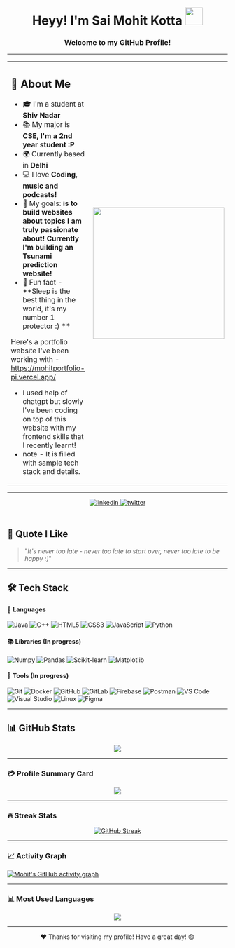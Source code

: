 <h1 align="center">Heyy! I'm Sai Mohit Kotta <img src="https://raw.githubusercontent.com/nixin72/nixin72/master/wave.gif" width="40px" /></h1>
<h3 align="center">Welcome to my GitHub Profile!</h3>

---

<table>
<tr>
<td>

## 👤 About Me

- 🎓 I'm a student at **Shiv Nadar**
- 📚 My major is **CSE, I'm a 2nd year student :P**
- 🌍 Currently based in **Delhi**
- 💻 I love **Coding, music and podcasts!**
- 🎯 My goals: **is to build websites about topics I am truly passionate about! Currently I'm building an Tsunami prediction website!**
- 🧠 Fun fact - **Sleep is the best thing in the world, it's my number 1 protector :) **

Here's a portfolio website I've been working with - https://mohitportfolio-pi.vercel.app/
- I used help of chatgpt but slowly I've been coding on top of this website with my frontend skills that I recently learnt!
- note - It is filled with sample tech stack and details.

</td>
<td>

<img src="https://i.pinimg.com/originals/df/1a/ff/df1aff8395678d11b99b575f0e3b19d5.gif" width="300"/>

</td>
</tr>
</table>

---
<div align="center">

<a href="https://www.linkedin.com/in/sai-mohit-kotta/" target="_blank">
<img src="https://img.shields.io/badge/linkedin-%2300acee.svg?color=405DE6&style=for-the-badge&logo=linkedin&logoColor=white" alt="linkedin" style="margin-bottom: 5px;" />
</a>

<a href="https://x.com/MohitLearning" target="_blank">
<img src="https://img.shields.io/badge/twitter-%2300acee.svg?color=1DA1F2&style=for-the-badge&logo=twitter&logoColor=white" alt="twitter" style="margin-bottom: 5px;" />
</a>

<br />
<br />
</div>


## 📜 Quote I Like

> "_It's never too late - never too late to start over, never too late to be happy :)_"

---

## 🛠 Tech Stack

#### 🔧 Languages

![Java](https://img.shields.io/badge/java-%23ED8B00.svg?style=for-the-badge&logo=openjdk&logoColor=white)
![C++](https://img.shields.io/badge/c++-%2300599C.svg?style=for-the-badge&logo=c%2B%2B&logoColor=white)
![HTML5](https://img.shields.io/badge/html5-%23E34F26.svg?style=for-the-badge&logo=html5&logoColor=white)
![CSS3](https://img.shields.io/badge/css3-%231572B6.svg?style=for-the-badge&logo=css3&logoColor=white)
![JavaScript](https://img.shields.io/badge/JavaScript-%23323330.svg?style=for-the-badge&logo=javascript&logoColor=F7DF1E)
![Python](https://img.shields.io/badge/Python-%2314354C.svg?style=for-the-badge&logo=python&logoColor=white)

#### 📚 Libraries (In progress)

![Numpy ](https://img.shields.io/badge/NumPy-%23013243.svg?style=for-the-badge&logo=numpy&logoColor=white)
![Pandas](https://img.shields.io/badge/Pandas-%23150458.svg?style=for-the-badge&logo=pandas&logoColor=white)
![Scikit-learn](https://img.shields.io/badge/scikit--learn-%23F7931E.svg?style=for-the-badge&logo=scikit-learn&logoColor=white)
![Matplotlib](https://img.shields.io/badge/Matplotlib-%23E20000.svg?style=for-the-badge&logo=matplotlib&logoColor=white)

#### 🧰 Tools (In progress)

![Git](https://img.shields.io/badge/git-%23F05033.svg?style=for-the-badge&logo=git&logoColor=white)
![Docker](https://img.shields.io/badge/Docker-%230db7ed.svg?style=for-the-badge&logo=docker&logoColor=white)
![GitHub](https://img.shields.io/badge/github-%23121011.svg?style=for-the-badge&logo=github&logoColor=white)
![GitLab](https://img.shields.io/badge/gitlab-%23121011.svg?style=for-the-badge&logo=gitlab&logoColor=yello)
![Firebase](https://img.shields.io/badge/Firebase-%23FFCA28.svg?style=for-the-badge&logo=firebase&logoColor=black)
![Postman](https://img.shields.io/badge/Postman-%23FF6C37.svg?style=for-the-badge&logo=postman&logoColor=white)
![VS Code](https://img.shields.io/badge/Visual%20Studio%20Code-0078d7.svg?style=for-the-badge&logo=visual-studio-code&logoColor=white)
![Visual Studio](https://img.shields.io/badge/Visual%20Studio-5C2D91.svg?style=for-the-badge&logo=visual-studio&logoColor=white)
![Linux](https://img.shields.io/badge/Linux-FCC624?style=for-the-badge&logo=linux&logoColor=black)
![Figma](https://img.shields.io/badge/Figma-%23F24E1E.svg?style=for-the-badge&logo=figma&logoColor=white)

---

## 📊 GitHub Stats

<div align="center">

![](https://github-readme-stats.vercel.app/api?username=Mohitlikestocode&theme=algolia&show_icons=true&count_private=true&bg_color=1e2b3c&border_color=B2E0FF&icon_color=95ccff&border_radius=20&include_all_commits=true&rank_icon=percentile)

</div>

---

### 💳 Profile Summary Card

<div align="center">

![](https://github-profile-summary-cards.vercel.app/api/cards/profile-details?username=Mohitlikestocode&theme=github_dark)

</div>

---

### 🔥 Streak Stats

<div align="center">

[![GitHub Streak](http://github-readme-streak-stats.herokuapp.com?user=Mohitlikestocode&theme=dracula&background=1E2B3C&border=B2E0FF&stroke=000439&ring=95CCFF&fire=95CCFF&currStreakNum=95CCFF&sideNums=95CCFF&currStreakLabel=95CCFF&sideLabels=95CCFF&dates=FFFFFF)](https://git.io/streak-stats)

</div>

---

### 📈 Activity Graph

[![Mohit's GitHub activity graph](https://github-readme-activity-graph.vercel.app/graph?username=Mohitlikestocode&theme=react-dark)](https://github.com/ashutosh00710/github-readme-activity-graph)

---

### 📊 Most Used Languages

<div align="center">

[![](https://github-readme-stats.vercel.app/api/top-langs?username=Mohitlikestocode&show_icons=true&locale=en&layout=compact&theme=radical)]()

</div>

---

<div align="center">
  ❤️ Thanks for visiting my profile! Have a great day! 😊
</div>

